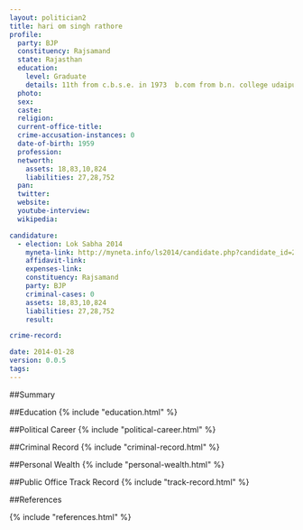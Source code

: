 ```yaml
---
layout: politician2
title: hari om singh rathore
profile: 
  party: BJP
  constituency: Rajsamand
  state: Rajasthan
  education: 
    level: Graduate
    details: 11th from c.b.s.e. in 1973  b.com from b.n. college udaipur in 1977 78
  photo: 
  sex: 
  caste: 
  religion: 
  current-office-title: 
  crime-accusation-instances: 0
  date-of-birth: 1959
  profession: 
  networth: 
    assets: 18,83,10,824
    liabilities: 27,28,752
  pan: 
  twitter: 
  website: 
  youtube-interview: 
  wikipedia: 

candidature: 
  - election: Lok Sabha 2014
    myneta-link: http://myneta.info/ls2014/candidate.php?candidate_id=2459
    affidavit-link: 
    expenses-link: 
    constituency: Rajsamand 
    party: BJP
    criminal-cases: 0
    assets: 18,83,10,824
    liabilities: 27,28,752
    result:  

crime-record: 

date: 2014-01-28
version: 0.0.5
tags: 
---
```

##Summary


##Education
{% include "education.html" %}


##Political Career
{% include "political-career.html" %}


##Criminal Record
{% include "criminal-record.html" %}


##Personal Wealth
{% include "personal-wealth.html" %}


##Public Office Track Record
{% include "track-record.html" %}


##References


{% include "references.html" %}